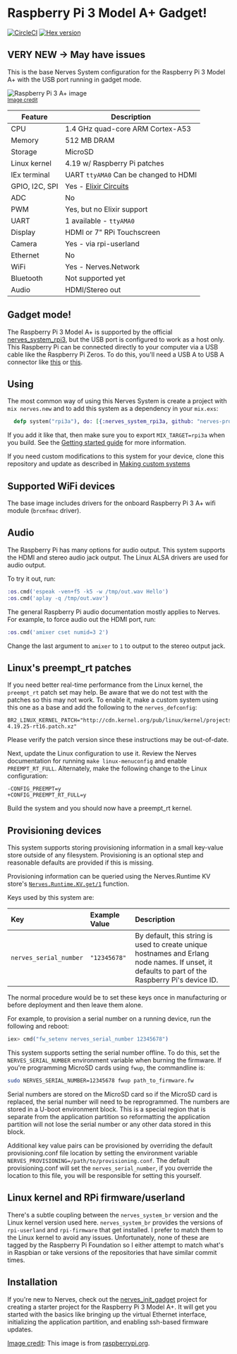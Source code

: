 # Raspberry Pi 3 Model A+ Gadget!

[![CircleCI](https://circleci.com/gh/nerves-project/nerves_system_rpi3a.svg?style=svg)](https://circleci.com/gh/nerves-project/nerves_system_rpi3a)
[![Hex version](https://img.shields.io/hexpm/v/nerves_system_rpi3a.svg "Hex version")](https://hex.pm/packages/nerves_system_rpi3a)

## VERY NEW -> May have issues

This is the base Nerves System configuration for the Raspberry Pi 3 Model A+
with the USB port running in gadget mode.

![Raspberry Pi 3 A+ image](assets/images/rpi_a_plus.png)
<br><sup>[Image credit](#rpi)</sup>

| Feature              | Description                     |
| -------------------- | ------------------------------- |
| CPU                  | 1.4 GHz quad-core ARM Cortex-A53|
| Memory               | 512 MB DRAM                     |
| Storage              | MicroSD                         |
| Linux kernel         | 4.19 w/ Raspberry Pi patches    |
| IEx terminal         | UART `ttyAMA0` Can be changed to HDMI |
| GPIO, I2C, SPI       | Yes - [Elixir Circuits](https://github.com/elixir-circuits) |
| ADC                  | No                              |
| PWM                  | Yes, but no Elixir support      |
| UART                 | 1 available - `ttyAMA0`         |
| Display              | HDMI or 7" RPi Touchscreen      |
| Camera               | Yes - via rpi-userland          |
| Ethernet             | No                              |
| WiFi                 | Yes - Nerves.Network            |
| Bluetooth            | Not supported yet               |
| Audio                | HDMI/Stereo out                 |

## Gadget mode!

The Raspberry Pi 3 Model A+ is supported by the official
[nerves_system_rpi3](https://github.com/nerves-project/nerves_system_rpi3), but
the USB port is configured to work as a host only. This Raspberry Pi can be
connected directly to your computer via a USB cable like the Raspberry Pi Zeros.
To do this, you'll need a USB A to USB A connector like
[this](https://www.monoprice.com/product?p_id=5443) or
[this](https://www.microcenter.com/product/431166/usb-a-to-a-high-speed-development-board-cable).

## Using

The most common way of using this Nerves System is create a project with `mix
nerves.new` and to add this system as a dependency in your `mix.exs`:

```elixir
  defp system("rpi3a"), do: [{:nerves_system_rpi3a, github: "nerves-project/nerves_system_rpi3a", runtime: false}]
```

If you add it like that, then make sure you to export `MIX_TARGET=rpi3a` when you
build. See the [Getting started
guide](https://hexdocs.pm/nerves/getting-started.html#creating-a-new-nerves-app)
for more information.

If you need custom modifications to this system for your device, clone this
repository and update as described in [Making custom
systems](https://hexdocs.pm/nerves/systems.html#customizing-your-own-nerves-system)

## Supported WiFi devices

The base image includes drivers for the onboard Raspberry Pi 3 A+ wifi module
(`brcmfmac` driver).

## Audio

The Raspberry Pi has many options for audio output. This system supports the
HDMI and stereo audio jack output. The Linux ALSA drivers are used for audio
output.

To try it out, run:

```elixir
:os.cmd('espeak -ven+f5 -k5 -w /tmp/out.wav Hello')
:os.cmd('aplay -q /tmp/out.wav')
```

The general Raspberry Pi audio documentation mostly applies to Nerves. For
example, to force audio out the HDMI port, run:

```elixir
:os.cmd('amixer cset numid=3 2')
```

Change the last argument to `amixer` to `1` to output to the stereo output jack.

## Linux's preempt_rt patches

If you need better real-time performance from the Linux kernel, the `preempt_rt`
patch set may help. Be aware that we do not test with the patches so this may
not work. To enable it, make a custom system using this one as a base and add
the following to the `nerves_defconfig`:

```text
BR2_LINUX_KERNEL_PATCH="http://cdn.kernel.org/pub/linux/kernel/projects/rt/4.19/patch-4.19.25-rt16.patch.xz"
```

Please verify the patch version since these instructions may be out-of-date.

Next, update the Linux configuration to use it. Review the Nerves documentation
for running `make linux-menuconfig` and enable `PREEMPT_RT_FULL`. Alternately,
make the following change to the Linux configuration:

```text
-CONFIG_PREEMPT=y
+CONFIG_PREEMPT_RT_FULL=y
 ```

Build the system and you should now have a preempt_rt kernel.

## Provisioning devices

This system supports storing provisioning information in a small key-value store
outside of any filesystem. Provisioning is an optional step and reasonable
defaults are provided if this is missing.

Provisioning information can be queried using the Nerves.Runtime KV store's
[`Nerves.Runtime.KV.get/1`](https://hexdocs.pm/nerves_runtime/Nerves.Runtime.KV.html#get/1)
function.

Keys used by this system are:

Key                    | Example Value     | Description
:--------------------- | :---------------- | :----------
`nerves_serial_number` | `"12345678"`      | By default, this string is used to create unique hostnames and Erlang node names. If unset, it defaults to part of the Raspberry Pi's device ID.

The normal procedure would be to set these keys once in manufacturing or before
deployment and then leave them alone.

For example, to provision a serial number on a running device, run the following
and reboot:

```elixir
iex> cmd("fw_setenv nerves_serial_number 12345678")
```

This system supports setting the serial number offline. To do this, set the
`NERVES_SERIAL_NUMBER` environment variable when burning the firmware. If you're
programming MicroSD cards using `fwup`, the commandline is:

```sh
sudo NERVES_SERIAL_NUMBER=12345678 fwup path_to_firmware.fw
```

Serial numbers are stored on the MicroSD card so if the MicroSD card is
replaced, the serial number will need to be reprogrammed. The numbers are stored
in a U-boot environment block. This is a special region that is separate from
the application partition so reformatting the application partition will not
lose the serial number or any other data stored in this block.

Additional key value pairs can be provisioned by overriding the default
provisioning.conf file location by setting the environment variable
`NERVES_PROVISIONING=/path/to/provisioning.conf`. The default provisioning.conf
will set the `nerves_serial_number`, if you override the location to this file,
you will be responsible for setting this yourself.

## Linux kernel and RPi firmware/userland

There's a subtle coupling between the `nerves_system_br` version and the Linux
kernel version used here. `nerves_system_br` provides the versions of
`rpi-userland` and `rpi-firmware` that get installed. I prefer to match them to
the Linux kernel to avoid any issues. Unfortunately, none of these are tagged by
the Raspberry Pi Foundation so I either attempt to match what's in Raspbian or
take versions of the repositories that have similar commit times.

## Installation

If you're new to Nerves, check out the
[nerves_init_gadget](https://github.com/nerves-project/nerves_init_gadget) project for
creating a starter project for the Raspberry Pi 3 Model A+. It will get you
started with the basics like bringing up the virtual Ethernet interface,
initializing the application partition, and enabling ssh-based firmware updates.

[Image credit](#rpi): This image is from [raspberrypi.org](https://www.raspberrypi.org/products/raspberry-pi-3-model-a-plus/).

